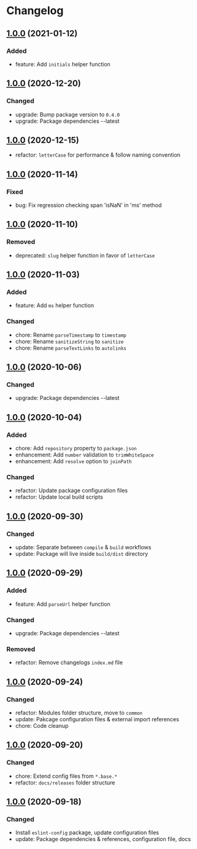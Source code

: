 # Changelog

## [1.0.0](../index.md#1.0.0) (2021-01-12)

### Added

- feature: Add `initials` helper function

## [1.0.0](../index.md#1.0.0) (2020-12-20)

### Changed

- upgrade: Bump package version to `0.4.0`
- upgrade: Package dependencies --latest

## [1.0.0](../index.md#1.0.0) (2020-12-15)

- refactor: `letterCase` for performance & follow naming convention

## [1.0.0](../index.md#1.0.0) (2020-11-14)

### Fixed

- bug: Fix regression checking span 'isNaN' in 'ms' method

## [1.0.0](../index.md#1.0.0) (2020-11-10)

### Removed

- deprecated: `slug` helper function in favor of `letterCase`

## [1.0.0](../index.md#1.0.0) (2020-11-03)

### Added

- feature: Add `ms` helper function

### Changed

- chore: Rename `parseTimestamp` to `timestamp`
- chore: Rename `sanitizeString` to `sanitize`
- chore: Rename `parseTextLinks` to `autolinks`

## [1.0.0](../index.md#1.0.0) (2020-10-06)

### Changed

- upgrade: Package dependencies --latest

## [1.0.0](../index.md#1.0.0) (2020-10-04)

### Added

- chore: Add `repository` property to `package.json`
- enhancement: Add `number` validation to `trimWhiteSpace`
- enhancement: Add `resolve` option to `joinPath`

### Changed

- refactor: Update package configuration files
- refactor: Update local build scripts

## [1.0.0](../index.md#1.0.0) (2020-09-30)

### Changed

- update: Separate between `compile` & `build` workflows
- update: Package will live inside `build/dist` directory

## [1.0.0](../index.md#1.0.0) (2020-09-29)

### Added

- feature: Add `parseUrl` helper function

### Changed

- upgrade: Package dependencies --latest

### Removed

- refactor: Remove changelogs `index.md` file

## [1.0.0](../index.md#1.0.0) (2020-09-24)

### Changed

- refactor: Modules folder structure, move to `common`
- update: Pakcage configuration files & external import references
- chore: Code cleanup

## [1.0.0](../index.md#1.0.0) (2020-09-20)

### Changed

- chore: Extend config files from `*.base.*`
- refactor: `docs/releases` folder structure

## [1.0.0](../index.md#1.0.0) (2020-09-18)

### Changed

- Install `eslint-config` package, update configuration files
- update: Package dependencies & references, configuration file, docs
